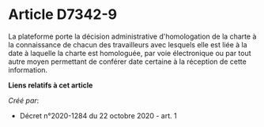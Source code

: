 # Article D7342-9

La plateforme porte la décision administrative d'homologation de la charte à la connaissance de chacun des travailleurs avec
lesquels elle est liée à la date à laquelle la charte est homologuée, par voie électronique ou par tout autre moyen
permettant de conférer date certaine à la réception de cette information.

**Liens relatifs à cet article**

_Créé par_:

  - Décret n°2020-1284 du 22 octobre 2020 - art. 1
